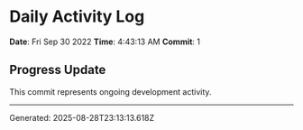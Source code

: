 # Daily Activity Log

**Date**: Fri Sep 30 2022
**Time**: 4:43:13 AM
**Commit**: 1

## Progress Update

This commit represents ongoing development activity.

---
Generated: 2025-08-28T23:13:13.618Z
